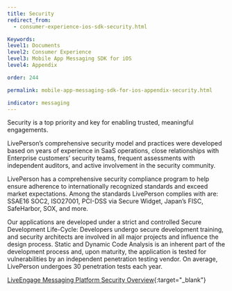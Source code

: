 ```yaml
---
title: Security
redirect_from:
  - consumer-experience-ios-sdk-security.html

Keywords:
level1: Documents
level2: Consumer Experience
level3: Mobile App Messaging SDK for iOS
level4: Appendix

order: 244

permalink: mobile-app-messaging-sdk-for-ios-appendix-security.html

indicator: messaging
---
```


Security is a top priority and key for enabling trusted, meaningful engagements.

LivePerson’s comprehensive security model and practices were developed based on years of experience in SaaS operations, close relationships with Enterprise customers’ security teams, frequent assessments with independent auditors, and active involvement in the security community.

LivePerson has a comprehensive security compliance program to help ensure adherence to internationally recognized standards and exceed market expectations. Among the standards LivePerson complies with are: SSAE16 SOC2, ISO27001, PCI-DSS via Secure Widget, Japan’s FISC, SafeHarbor, SOX, and more.

Our applications are developed under a strict and controlled Secure Development Life-Cycle: Developers undergo secure development training, and security architects are involved in all major projects and influence the design process. Static and Dynamic Code Analysis is an inherent part of the development process and, upon maturity, the application is tested for vulnerabilities by an independent penetration testing vendor. On average, LivePerson undergoes 30 penetration tests each year.

[LiveEngage Messaging Platform Security Overview](https://s3-eu-west-1.amazonaws.com/ce-sr/CA/security/LiveEngage+Messaging+Platform+Security+Overview.pdf){:target="_blank"}

